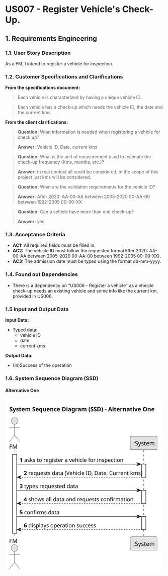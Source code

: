 # US007 -  Register Vehicle's Check-Up.


## 1. Requirements Engineering

### 1.1. User Story Description

As a FM, I intend to register a vehicle for inspection.

### 1.2. Customer Specifications and Clarifications 

**From the specifications document:**

>	Each vehicle is characterized by having a unique vehicle ID.

>	Each vehicle has a check-up which needs the vehicle ID, the date and the current kms.

**From the client clarifications:**


> **Question:**
What information is needed when registering a vehicle for check up?
>
> **Answer:**
Vehicle ID,
Date,
current kms

> **Question:**
What is the unit of measurement used to estimate the check-up frequency (Kms, months, etc.)?
>
> **Answer:**
In real context all could be considered, in the scope of this project just kms will be considered.

> **Question:**
What are the validation requirements for the vehicle ID?
>
> **Answer:**
After 2020: AA-00-AA
between 2005-2020 00-AA-00
between 1992-2005 00-00-XX


> **Question:**
Can a vehicle have more than one check-up?
>
> **Answer:**
yes





### 1.3. Acceptance Criteria

* **AC1:** All required fields must be filled in.
* **AC2:** The vehicle ID must follow the requested forma(After 2020: AA-00-AA between 2005-2020 00-AA-00 between 1992-2005 00-00-XX).
* **AC3:** The admission date must be typed using the format dd-mm-yyyy.
### 1.4. Found out Dependencies

* There is a dependency on "US006 - Register a vehicle" as a vheicle check-up needs an existing vehicle and some info like the current km, provided in US006.

### 1.5 Input and Output Data

**Input Data:**

* Typed data:
    * vehicle ID
    * date
    * current kms
	

**Output Data:**

* (In)Success of the operation


### 1.6. System Sequence Diagram (SSD)



#### Alternative One

![System Sequence Diagram - Alternative One](svg/us007-system-sequence-diagram-alternative-one.svg)

